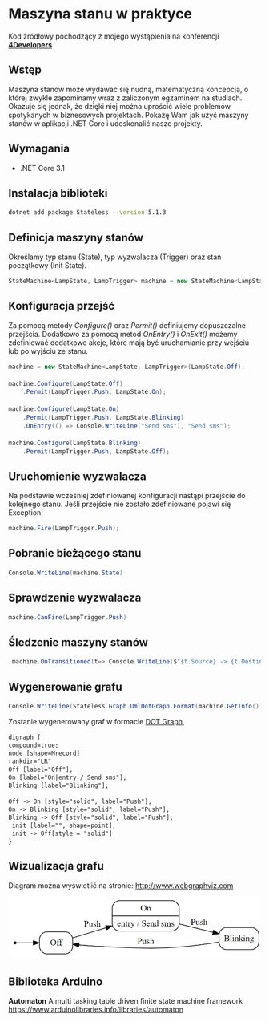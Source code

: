 # Maszyna stanu w praktyce

Kod źródłowy pochodzący z mojego wystąpienia na konferencji [**4Developers**](https://4developers.org.pl/lecture_warszawa_2020/#id=62335)

## Wstęp
Maszyna stanów może wydawać się nudną, matematyczną koncepcją, o której zwykle zapominamy wraz z zaliczonym egzaminem na studiach. Okazuje się jednak, że dzięki niej można uprościć wiele problemów spotykanych w biznesowych projektach. Pokażę Wam jak użyć maszyny stanów w aplikacji .NET Core i udoskonalić nasze projekty.

## Wymagania
- .NET Core 3.1

## Instalacja biblioteki

~~~ bash
dotnet add package Stateless --version 5.1.3
~~~

## Definicja maszyny stanów
Określamy typ stanu (State), typ wyzwalacza (Trigger) oraz stan początkowy (Init State).

~~~ csharp
StateMachine<LampState, LampTrigger> machine = new StateMachine<LampState, LampTrigger>(LampState.Off);
~~~


## Konfiguracja przejść
Za pomocą metody _Configure()_ oraz _Permit()_ definiujemy dopuszczalne przejścia. Dodatkowo za pomocą metod _OnEntry()_ i _OnExit()_ możemy zdefiniować dodatkowe akcje, które mają być uruchamianie przy wejściu lub po wyjściu ze stanu.

~~~ csharp
machine = new StateMachine<LampState, LampTrigger>(LampState.Off);

machine.Configure(LampState.Off)
    .Permit(LampTrigger.Push, LampState.On);

machine.Configure(LampState.On)
    .Permit(LampTrigger.Push, LampState.Blinking)
    .OnEntry(() => Console.WriteLine("Send sms"), "Send sms");

machine.Configure(LampState.Blinking)
    .Permit(LampTrigger.Push, LampState.Off);
~~~


## Uruchomienie wyzwalacza
Na podstawie wcześniej zdefiniowanej konfiguracji nastąpi przejście do kolejnego stanu.
Jeśli przejście nie zostało zdefiniowane pojawi się Exception.

~~~ csharp
machine.Fire(LampTrigger.Push);
~~~

## Pobranie bieżącego stanu
~~~ csharp
Console.WriteLine(machine.State)
~~~ 


## Sprawdzenie wyzwalacza
~~~ csharp
machine.CanFire(LampTrigger.Push)
~~~

## Śledzenie maszyny stanów   
~~~ csharp
 machine.OnTransitioned(t=> Console.WriteLine($"{t.Source} -> {t.Destination}"));
~~~        
            
## Wygenerowanie grafu
~~~ csharp
Console.WriteLine(Stateless.Graph.UmlDotGraph.Format(machine.GetInfo()));
~~~

Zostanie wygenerowany graf w formacie [ DOT Graph](https://en.wikipedia.org/wiki/DOT_(graph_description_language)), 

~~~
digraph {
compound=true;
node [shape=Mrecord]
rankdir="LR"
Off [label="Off"];
On [label="On|entry / Send sms"];
Blinking [label="Blinking"];

Off -> On [style="solid", label="Push"];
On -> Blinking [style="solid", label="Push"];
Blinking -> Off [style="solid", label="Push"];
 init [label="", shape=point];
 init -> Off[style = "solid"]
}
~~~

## Wizualizacja grafu
Diagram można wyświetlić na stronie:
http://www.webgraphviz.com

![Graph](docs/graph.png)


## Biblioteka Arduino
**Automaton** A multi tasking table driven finite state machine framework
https://www.arduinolibraries.info/libraries/automaton
